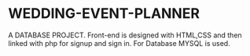 # WEDDING-EVENT-PLANNER
A DATABASE PROJECT. Front-end is designed with HTML,CSS and then linked with php for signup and sign in. For Database MYSQL is used.
